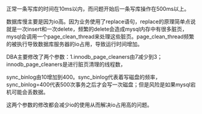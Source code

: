    正常一条写库的时间在10ms以内，而问题开始后一条写库操作在500ms以上。



数据库慢主要是因为io高。因为业务使用了replace语句，replace的原理简单点说就是一次insert和一次delete，频繁的delete会造成mysql内存中有很多脏页，mysql会调用一个page_clean_thread来处理这些脏页。page_clean_thread频繁的被执行导致数据库服务器的io占用，导致运行时间增加。

DBA主要修改了两个参数：1.innodb_page_cleaners由7减少到3；innodb_page_cleaners是进行脏页清理的线程数，

sync_binlog由10增加到400。sync_binlog代表着写磁盘的频率，sync_binlog=400代表500次事务之后才会写一次磁盘；但是风险是如果mysql宕机可能会丢数据。

这两个参数的修改都会减少io的使用从而解决io占用高的问题。